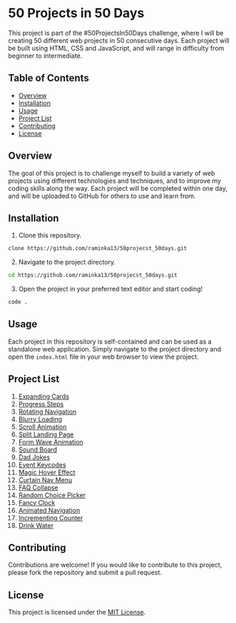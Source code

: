# 50 Projects in 50 Days

This project is part of the #50ProjectsIn50Days challenge, where I will be creating 50 different web projects in 50 consecutive days. Each project will be built using HTML, CSS and JavaScript, and will range in difficulty from beginner to intermediate.

## Table of Contents

- [Overview](#overview)
- [Installation](#installation)
- [Usage](#usage)
- [Project List](#project-list)
- [Contributing](#contributing)
- [License](#license)

## Overview

The goal of this project is to challenge myself to build a variety of web projects using different technologies and techniques, and to improve my coding skills along the way. Each project will be completed within one day, and will be uploaded to GitHub for others to use and learn from.

## Installation

1. Clone this repository.

```Bash
clone https://github.com/raminka13/50projecst_50days.git
```

2. Navigate to the project directory.

```Bash
cd https://github.com/raminka13/50projecst_50days.git
```

3. Open the project in your preferred text editor and start coding!

```Bash
code .
```

## Usage

Each project in this repository is self-contained and can be used as a standalone web application. Simply navigate to the project directory and open the `index.html` file in your web browser to view the project.

## Project List

1. [Expanding Cards](./expanding_cards/)
2. [Progress Steps](./progress-steps/)
3. [Rotating Navigation](./rotating-nav-animation/)
4. [Blurry Loading](./blurry-loading/)
5. [Scroll Animation](./scroll-animation/)
6. [Split Landing Page](./split-landing-page/)
7. [Form Wave Animation](./form-input-wave/)
8. [Sound Board](./sound-board/)
9. [Dad Jokes](./dad-jokes/)
10. [Event Keycodes](./event-keycodes/)
11. [Magic Hover Effect](./magic-hover/)
12. [Curtain Nav Menu](./curtain-menu/)
13. [FAQ Collapse](./faq-collapse/)
14. [Random Choice Picker](./random-choice-picker/)
15. [Fancy Clock](./fancy-clock/)
16. [Animated Navigation](./animated-navigation/)
17. [Incrementing Counter](./incrementing-counter/)
18. [Drink Water](./drink-water/)
<!-- 17. Movie App
18. Background Slider
19. Theme Clock
20. Button Ripple Effect
21. Drag N Drop
22. Drawing App
23. Kinetic Loader
24. Content Placeholder
25. Sticky Navigation
26. Double Vertical Slider
27. Toast Notification
28. GitHub Profiles
29. Double Click Heart
30. Auto Text Effect
31. Password Generator
32. Good Cheap Fast
33. Notes App
34. Animated Countdown
35. Image Carousel
36. Hoverboard
37. Pokedex
38. Mobile Tab Navigation
39. Password Strength Background
40. 3D Background Boxes
41. Verify Account UI
42. Live User Filter
43. Feedback UI Design
44. Custom Range Slider
45. Netflix Navigation
46. Quiz App
47. Testimonial Box Switcher
48. Random Image Feed
49. Todo List
50. Insect Catch Game -->

## Contributing

Contributions are welcome! If you would like to contribute to this project, please fork the repository and submit a pull request.

## License

This project is licensed under the [MIT License](./LICENSE).
